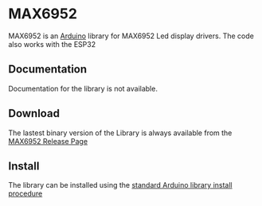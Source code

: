 MAX6952
==========
MAX6952 is an [Arduino](http://arduino.cc) library for MAX6952 Led display drivers.
The code also works with the ESP32

Documentation
-------------
Documentation for the library is not available. 

Download
--------
The lastest binary version of the Library is always available from the 
[MAX6952 Release Page](https://github.com/KaiKrause/MAX6952) 


Install
-------
The library can be installed using the [standard Arduino library install procedure](http://arduino.cc/en/Guide/Libraries#.UwxndHX5PtY)  







